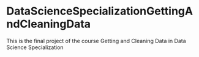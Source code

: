 # DataScienceSpecializationGettingAndCleaningData
This is the final project of the course Getting and Cleaning Data in Data Science Specialization
